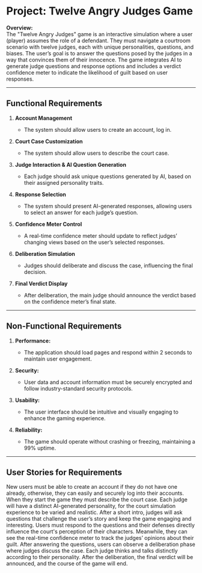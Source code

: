 # Project: Twelve Angry Judges Game

**Overview:**  
The "Twelve Angry Judges" game is an interactive simulation where a user (player) assumes the role of a defendant. They must navigate a courtroom scenario with twelve judges, each with unique personalities, questions, and biases. The user’s goal is to answer the questions posed by the judges in a way that convinces them of their innocence. The game integrates AI to generate judge questions and response options and includes a verdict confidence meter to indicate the likelihood of guilt based on user responses.


---


## Functional Requirements
1. **Account Management**  
   * The system should allow users to create an account, log in.
     
2. **Court Case Customization**  
   * The system should allow users to describe the court case.
     
3. **Judge Interaction & AI Question Generation**  
   * Each judge should ask unique questions generated by AI, based on their assigned personality traits.
     
4. **Response Selection**  
   * The system should present AI-generated responses, allowing users to select an answer for each judge’s question.
     
5. **Confidence Meter Control**  
   * A real-time confidence meter should update to reflect judges’ changing views based on the user’s selected responses.
     
6. **Deliberation Simulation**  
   * Judges should deliberate and discuss the case, influencing the final decision.
     
7. **Final Verdict Display**  
   * After deliberation, the main judge should announce the verdict based on the confidence meter’s final state.


---


## Non-Functional Requirements
1. **Performance:**  
   * The application should load pages and respond within 2 seconds to maintain user engagement.
     
2. **Security:**  
   * User data and account information must be securely encrypted and follow industry-standard security protocols.
     
3. **Usability:**  
   * The user interface should be intuitive and visually engaging to enhance the gaming experience.
     
4. **Reliability:**  
   * The game should operate without crashing or freezing, maintaining a 99% uptime.


---


## User Stories for Requirements
New users must be able to create an account if they do not have one already, otherwise, they can easily and securely log into their accounts. 
When they start the game they must describe the court case. Each judge will have a distinct AI-generated personality, for the court simulation experience to be varied and realistic. After a short intro, judges will ask questions that challenge the user’s story and keep the game engaging and interesting. 
Users must respond to the questions and their defenses directly influence the court's perception of their characters. Meanwhile, they can see the real-time confidence meter to track the judges’ opinions about their guilt. 
After answering the questions, users can observe a deliberation phase where judges discuss the case. Each judge thinks and talks distinctly according to their personality. After the deliberation, the final verdict will be announced, and the course of the game will end.
